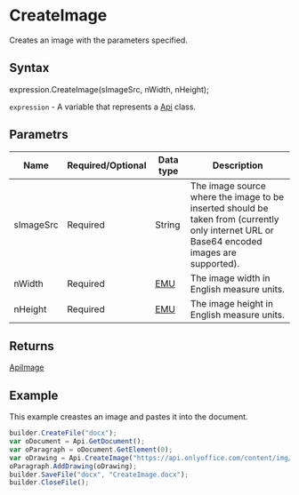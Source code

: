 # CreateImage

Creates an image with the parameters specified.

## Syntax

expression.CreateImage(sImageSrc, nWidth, nHeight);

`expression` - A variable that represents a [Api](../Api.md) class.

## Parametrs

| **Name** | **Required/Optional** | **Data type** | **Description** |
| ------------- | ------------- | ------------- | ------------- |
| sImageSrc | Required | String | The image source where the image to be inserted should be taken from (currently only internet URL or Base64 encoded images are supported). |
| nWidth | Required | [EMU](../../../Enumerations/Emu.md) | The image width in English measure units. |
| nHeight | Required | [EMU](../../../Enumerations/Emu.md) | The image height in English measure units. |

## Returns

[ApiImage](../../ApiImage/ApiImage.md)

## Example

This example creastes an image and pastes it into the document.

```javascript
builder.CreateFile("docx");
var oDocument = Api.GetDocument();
var oParagraph = oDocument.GetElement(0);
var oDrawing = Api.CreateImage("https://api.onlyoffice.com/content/img/docbuilder/examples/coordinate_aspects.png", 60 * 36000, 35 * 36000);
oParagraph.AddDrawing(oDrawing);
builder.SaveFile("docx", "CreateImage.docx");
builder.CloseFile();
```